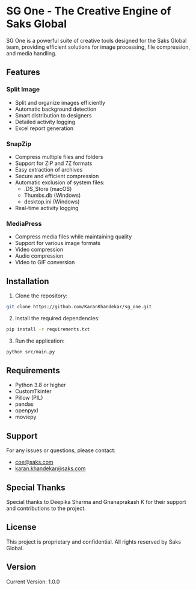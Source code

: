 # SG One - The Creative Engine of Saks Global

SG One is a powerful suite of creative tools designed for the Saks Global team, providing efficient solutions for image processing, file compression, and media handling.

## Features

### Split Image
- Split and organize images efficiently
- Automatic background detection
- Smart distribution to designers
- Detailed activity logging
- Excel report generation

### SnapZip
- Compress multiple files and folders
- Support for ZIP and 7Z formats
- Easy extraction of archives
- Secure and efficient compression
- Automatic exclusion of system files:
  - .DS_Store (macOS)
  - Thumbs.db (Windows)
  - desktop.ini (Windows)
- Real-time activity logging

### MediaPress
- Compress media files while maintaining quality
- Support for various image formats
- Video compression
- Audio compression
- Video to GIF conversion

## Installation

1. Clone the repository:
```bash
git clone https://github.com/KaranKhandekar/sg_one.git
```

2. Install the required dependencies:
```bash
pip install -r requirements.txt
```

3. Run the application:
```bash
python src/main.py
```

## Requirements
- Python 3.8 or higher
- CustomTkinter
- Pillow (PIL)
- pandas
- openpyxl
- moviepy

## Support

For any issues or questions, please contact:
- coe@saks.com
- karan.khandekar@saks.com

## Special Thanks
Special thanks to Deepika Sharma and Gnanaprakash K for their support and contributions to the project.

## License
This project is proprietary and confidential. All rights reserved by Saks Global.

## Version
Current Version: 1.0.0 